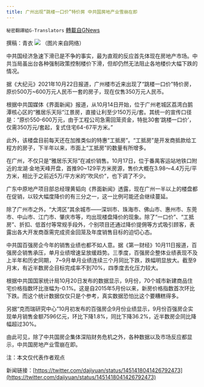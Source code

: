 ```yaml
---
title: 广州出现“跳楼一口价”特价房 中共国房地产业雪崩在即
---
```

`秘密翻譯組G-Translators` [轉載自GNews](https://gnews.org/zh-hans/1610448/)

撰稿：青衣
![](https://assets.gnews.org/wp-content/uploads/2021/10/图片1-66.png)
（图片来自网络）

中共国经济急速下滑已是不争的事实，最为直观的反应首先体现在房地产市场。中共当局虽出台各种强制政策控制楼价下滑，但却仍然无法阻止各地楼价大幅下跌的情况。

据《大纪元》2021年10月22日报道，广州楼市近来出现了“跳楼一口价”特价房，原价500万~600万元人民币一套的房子，现在仅售350万元人民币。

根据中共国媒体《界面新闻》报道，从10月14日开始，位于广州老城区荔湾白鹅潭核心区的“雅居乐天际”江景房，直接让利至少150万元/套。其统一的宣传口径是：“原价550-600万元，由于工程公司急需回笼资金，特批30套‘跳楼一口价’，仅需350万元/套起，复式住宅64-67平方米。”

此外，该楼盘目前每天还在加推类似的特惠“工抵房”。“工抵房”是开发商抵款给工程方的房子，下半年以来，市面上“工抵房”的数量有所增多。

在广州，不仅只是“雅居乐天际”在减价销售。10月17日，位于番禺客运站地铁口附近的龙湖·金地天峰开盘，首推90~129平方米房源，售价大概在3.98～4.4万元/平方米，相比于之前近5万/平方米的“吹风价”，也下调了不少。

广东中原地产项目部总经理黄韬向《界面新闻》透露，现在广州一半以上的楼盘都在促销，以较大幅度降价的有三分之一，这一比例可能还会继续蔓延。

除了广州市之外，“大湾区”其余城市——深圳市、珠海市、佛山市、惠州市、东莞市、中山市、江门市、肇庆市等，均出现楼盘降价的现象。除了“一口价”、“工抵房”、折扣、低首付等常规手段外，个别项目还通过降价提佣等方式吸引顾客，表露出各大开发商亟需完成资金回笼及年度销售目标的迫切心态。

中共国百强房企今年的销售业绩也都不如人意。据《第一财经》10月11日报道，百强房企销售承压，单月业绩增速呈放缓趋势。三季度，百强房企整体业绩表现不及上半年和历史同期， 7~9月单月业绩连续三个月同比下跌，跌幅明显放大。截至9月末，有近半数房企目标完成率不到70%，四季度去化压力较大。

根据中共国国家统计局10月20日发布的数据显示，9月份，70个城市新建商品住宅价格指数环比涨幅为-0.1%。这是自2015年5月份以来，新房价格指数首次环比下跌。而这个统计数据仅仅只是个参考，真实数据恐怕比这个要糟糕得多。

另据“克而瑞研究中心”10月初发布的百强房企9月份业绩显示，9月份百强房企实现单月销售金额7596亿元，环比下降1.8%，同比下降36.2%，近半数房企同比降幅超过30%。

由此可见，除了中共国房企集体深陷财务危机之外，各种数据以及市场反应都显示，中共国房地产业雪崩在即。

注：本文仅代表作者观点

新闻链接：[https://twitter.com/dajiyuan/status/1451418041426792473](https://twitter.com/dajiyuan/status/1451418041426792473)
